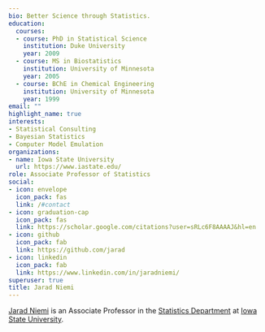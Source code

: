 ```yaml
---
bio: Better Science through Statistics.
education:
  courses:
  - course: PhD in Statistical Science
    institution: Duke University
    year: 2009
  - course: MS in Biostatistics
    institution: University of Minnesota
    year: 2005
  - course: BChE in Chemical Engineering
    institution: University of Minnesota
    year: 1999
email: ""
highlight_name: true
interests:
- Statistical Consulting
- Bayesian Statistics
- Computer Model Emulation
organizations:
- name: Iowa State University
  url: https://www.iastate.edu/
role: Associate Professor of Statistics
social:
- icon: envelope
  icon_pack: fas
  link: /#contact
- icon: graduation-cap
  icon_pack: fas
  link: https://scholar.google.com/citations?user=sRLc6F8AAAAJ&hl=en
- icon: github
  icon_pack: fab
  link: https://github.com/jarad
- icon: linkedin
  icon_pack: fab
  link: https://www.linkedin.com/in/jaradniemi/
superuser: true
title: Jarad Niemi
---
```


[Jarad Niemi](https://www.jarad.me/)
is an Associate Professor in the 
[Statistics Department](https://www.stat.iastate.edu/) at 
[Iowa State University](https://www.iastate.edu/). 
